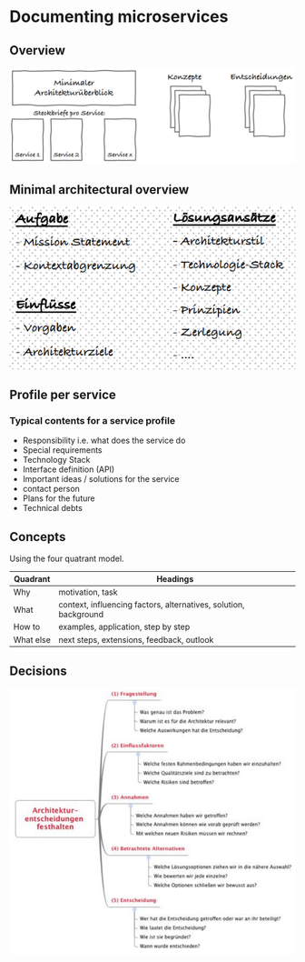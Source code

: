 # Documenting microservices

## Overview

![Overview of documentation elements](.\images\documenting_microservices_overview.png)

## Minimal architectural overview

![Content of minimal architectural overview](.\images\documenting_microservices_minimal_overview.png)

## Profile per service

### Typical contents for a service profile

- Responsibility i.e. what does the service do
- Special requirements
- Technology Stack
- Interface definition (API)
- Important ideas / solutions for the service
- contact person
- Plans for the future
- Technical debts

## Concepts

Using the four quatrant model.

|Quadrant|Headings|
|-|-|
|Why|motivation, task|
|What|context, influencing factors, alternatives, solution, background|
|How to|examples, application, step by step|
|What else|next steps, extensions, feedback, outlook|

## Decisions

![Mandatory questions to document decisions](.\images\documenting_microservices_decision_template.png)
